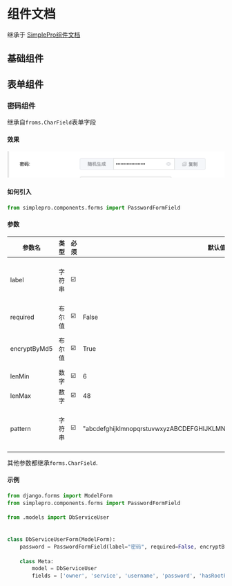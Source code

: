 # 组件文档

继承于 [SimplePro组件文档](https://www.mldoo.com/docs/simplepro/widget/checkbox.html#%E5%A4%8D%E9%80%89%E6%A1%86%E7%BB%84%E4%BB%B6)

## 基础组件

## 表单组件

### 密码组件

继承自`froms.CharField`表单字段

#### 效果

![](static/截屏2023-11-15%2016.20.58.png)

#### 如何引入

```python
from simplepro.components.forms import PasswordFormField
```

#### 参数

| 参数名          | 类型  | 必须  | 默认值                                                                      | 说明         |
|--------------|-----|-----|--------------------------------------------------------------------------|------------|
| label        | 字符串 | ☑️  |                                                                          | 表单中的字段展示名称 |
| required     | 布尔值 | ☑️  | False                                                                    | 是否必填       |
| encryptByMd5 | 布尔值 | ☑️  | True                                                                     | 是否要MD5加密   |
| lenMin       | 数字  | ☑️  | 6                                                                        | 最小长度       |
| lenMax       | 数字  | ☑️  | 48                                                                       | 最大长度       |
| pattern      | 字符串 | ☑️  | "abcdefghijklmnopqrstuvwxyzABCDEFGHIJKLMNOPQRSTUVWXYZ0123456789_-$%&@+!" | 随机生成的可选字符集 |

其他参数都继承`forms.CharField`.

#### 示例

```python
from django.forms import ModelForm
from simplepro.components.forms import PasswordFormField

from .models import DbServiceUser


class DbServiceUserForm(ModelForm):
    password = PasswordFormField(label="密码", required=False, encryptByMd5=False)

    class Meta:
        model = DbServiceUser
        fields = ['owner', 'service', 'username', 'password', 'hasRootPriority']

```